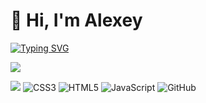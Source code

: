 # 👋 Hi, I'm Alexey
[![Typing SVG](https://readme-typing-svg.herokuapp.com?color=%2336BCF7&lines=Frontend+student)](https://git.io/typing-svg)
<p>
  <img src="https://www.codewars.com/users/rsschool_976a889da7febe99/badges/large">
</p>

![](https://img.shields.io/badge/Visual%20Studio%20Code-0078d7.svg?style=for-the-badge&logo=visual-studio-code&logoColor=white)
![CSS3](https://img.shields.io/badge/css3-%231572B6.svg?style=for-the-badge&logo=css3&logoColor=white)
![HTML5](https://img.shields.io/badge/html5-%23E34F26.svg?style=for-the-badge&logo=html5&logoColor=white)
![JavaScript](https://img.shields.io/badge/javascript-%23323330.svg?style=for-the-badge&logo=javascript&logoColor=%23F7DF1E)
![GitHub](https://img.shields.io/badge/github-%23121011.svg?style=for-the-badge&logo=github&logoColor=white)
